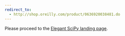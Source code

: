 ```yaml
---
redirect_to:
  - http://shop.oreilly.com/product/0636920038481.do
---
```


Please proceed to the
[Elegant SciPy landing page](http://shop.oreilly.com/product/0636920038481.do).
